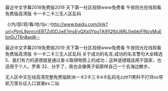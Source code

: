最近中文字幕2018免费版2019
天下第一社区视频www免费看
午夜阳光在线观看免费版高清版
卡一卡二卡三无人区乱码


《/内/部/观/看/地/址👉http://www.baidu.com/link?url=PImL9pnrcnEBTZd0DJwE1moEyQXs0YpuTA91QfbU6RL0wbkiFlNcvMuEbn0iJT6n&wd》--

最近中文字幕2018免费版2019
天下第一社区视频www免费看
午夜阳光在线观看免费版高清版
卡一卡二卡三无人区乱码
	关于成功的名言,成功的名言警句大全精选	5、我们有力的道德就是通过奋斗取得物质上的成功；这种道德既适用于国家，也适用于个人。罗素
	32、分手了，我也会像黄子韬那样自己一个去海边散步。





无人区中文在线高清完整免费版欧洲一卡2卡三卡4卡乱码毛zztt11黑料不打烊so导航万里长征入口浪潮a∨二站
